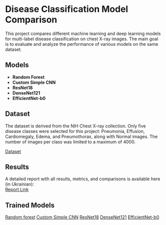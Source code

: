 # Disease Classification Model Comparison

This project compares different machine learning and deep learning models for multi-label disease classification on chest X-ray images. The main goal is to evaluate and analyze the performance of various models on the same dataset.


## Models

- **Random Forest**
- **Custom Simple CNN**
- **ResNet18**
- **DenseNet121**
- **EfficientNet-b0**

## Dataset

The dataset is derived from the NIH Chest X-ray collection. Only five disease classes were selected for this project: Pneumonia, Effusion, Cardiomegaly, Edema, and Pneumothorax, along with Normal images. The number of images per class was limited to a maximum of 4000.

[Dataset](https://www.kaggle.com/datasets/silenceo0/chest-xray-dataset)

## Results

A detailed report with all results, metrics, and comparisons is available here (in Ukrainian):  
[Report Link](https://drive.google.com/file/d/1NxYTCgLuOJv4yBrTqtoJvjNu5c8oMjF6/view?usp=sharing)


## Trained Models

[Random forest](https://www.kaggle.com/models/silenceo0/randomforest_xray)
[Custom Simple CNN](https://www.kaggle.com/models/silenceo0/cnn-models-xray)
[ResNet18](https://www.kaggle.com/models/silenceo0/x-ray-resnet)
[DenseNet121](https://www.kaggle.com/models/silenceo0/x-ray-densenet)
[EfficientNet-b0](https://www.kaggle.com/models/silenceo0/x-ray-efficientnet)


